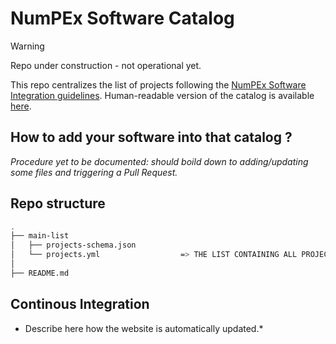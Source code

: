 # NumPEx Software Catalog

> [!WARNING]  
> Repo under construction - not operational yet.

This repo centralizes the list of projects following the [NumPEx Software Integration guidelines](https://numpex-pc5.gitlabpages.inria.fr/tutorials/projects/guidelines/index.html).
Human-readable version of the catalog is available [here](https://numpex-pc5.gitlabpages.inria.fr/tutorials/projects/index.html).

## How to add your software into that catalog ?

*Procedure yet to be documented: should boild down to adding/updating some files and triggering a Pull Request.*

## Repo structure
```bash
.
├── main-list
│   ├── projects-schema.json          
│   └── projects.yml                  => THE LIST CONTAINING ALL PROJECTS
│      
├── README.md
```

## Continous Integration
* Describe here how the website is automatically updated.*
